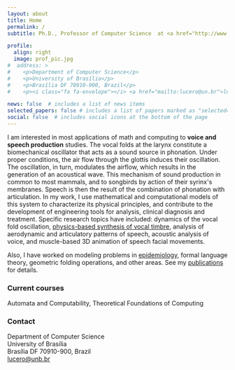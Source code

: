 ```yaml
---
layout: about
title: Home
permalink: /
subtitle: Ph.D., Professor of Computer Science  at <a href="http://www.unb.br">University of Brasília</a> (Brazil)

profile:
  align: right
  image: prof_pic.jpg
#  address: >
#    <p>Department of Computer Science</p>  
#    <p>University of Brasília</p>  
#    <p>Brasília DF 70910-900, Brazil</p>  
#    <p><i class="fa fa-envelope"></i> <a href="mailto:lucero@un.br">lucero@unb.br</a></p>

news: false  # includes a list of news items
selected_papers: false # includes a list of papers marked as "selected={true}"
social: false  # includes social icons at the bottom of the page
---
```


I am interested in most applications of math and computing to __voice and speech production__ studies. The vocal folds at the larynx constitute a biomechanical oscillator that acts as a sound source in phonation. Under proper conditions, the air flow through the glottis induces their oscillation. The oscillation, in turn, modulates the airflow, which results in the generation of an acoustical wave. This mechanism of sound production in common to most mammals, and to songbirds by action of their syrinx's membranes. Speech is then the result of the combination of phonation with articulation. In my work, I use mathematical and computational models of this system to characterize its physical principles, and contribute to the development of engineering tools for analysis, clinical diagnosis and treatment. Specific research topics have included: dynamics of the vocal fold oscillation, [physics-based synthesis of vocal timbre](/simuvox/), analysis of aerodynamic and articulatory patterns of speech, acoustic analysis of voice, and muscle-based 3D animation of speech facial movements.

Also, I have worked on modeling problems in [epidemiology](/covid/), formal language theory, geometric folding operations, and other areas. See my [publications](/publications/) for details.

### Current courses

Automata and Computability, Theoretical Foundations of Computing

### Contact

Department of Computer Science  
University of Brasília  
Brasília DF 70910-900, Brazil  
<i class="fa fa-envelope"></i> <a href="mailto:lucero@un.br">lucero@unb.br</a>

